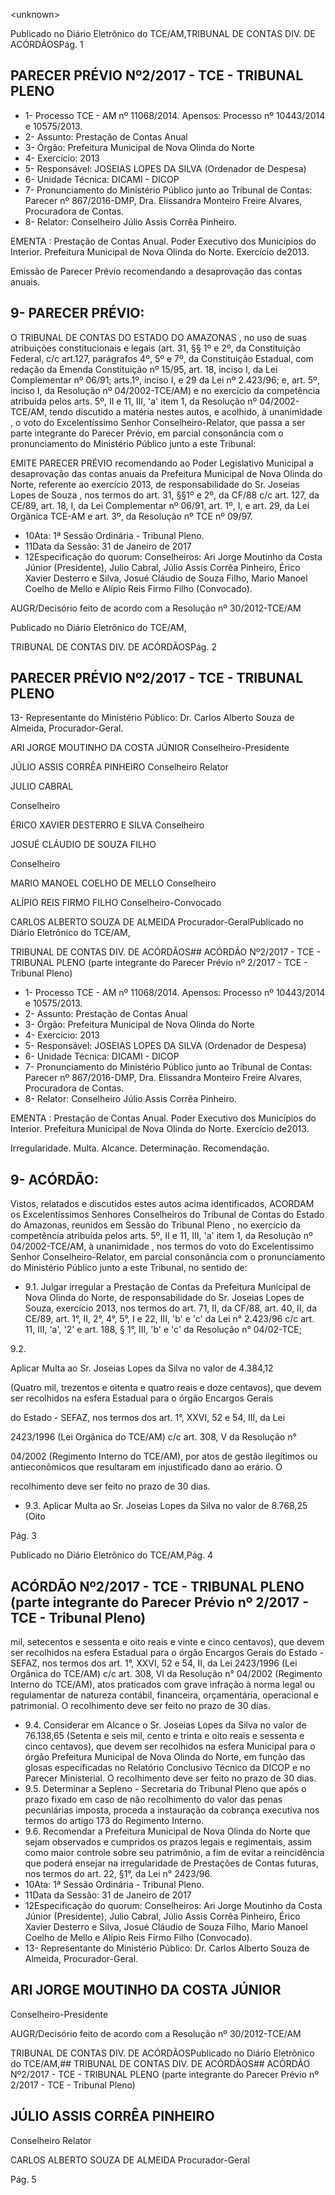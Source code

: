 &lt;unknown&gt;

Publicado  no  Diário Eletrônico do TCE/AM,TRIBUNAL DE CONTAS DIV. DE  ACÓRDÃOSPág. 1

## PARECER PRÉVIO Nº2/2017 - TCE - TRIBUNAL PLENO

- 1- Processo TCE - AM nº 11068/2014. Apensos: Processo nº  10443/2014 e 10575/2013.
- 2- Assunto: Prestação de Contas Anual
- 3- Órgão: Prefeitura Municipal de Nova Olinda do Norte
- 4- Exercício: 2013
- 5- Responsável: JOSEIAS LOPES DA SILVA (Ordenador de Despesa)
- 6- Unidade Técnica: DICAMI - DICOP
- 7- Pronunciamento  do Ministério  Público  junto  ao Tribunal  de Contas: Parecer  nº 867/2016-DMP, Dra. Elissandra Monteiro Freire Alvares, Procuradora de Contas.
- 8- Relator: Conselheiro Júlio Assis Corrêa Pinheiro.

EMENTA : Prestação de Contas Anual. Poder Executivo dos Municípios do Interior. Prefeitura Municipal de Nova Olinda do Norte. Exercício de2013.

Emissão de Parecer Prévio recomendando a desaprovação das contas anuais.

## 9- PARECER PRÉVIO:

O  TRIBUNAL  DE  CONTAS  DO  ESTADO  DO  AMAZONAS ,  no  uso  de suas atribuições constitucionais e legais (art. 31, §§ 1º e 2º, da Constituição Federal, c/c art.127,  parágrafos  4º,  5º  e  7º,  da  Constituição  Estadual,  com  redação  da  Emenda Constituição nº 15/95, art. 18, inciso I, da Lei Complementar nº 06/91; arts.1º, inciso I, e 29  da  Lei  nº  2.423/96;  e,  art.  5º,  inciso  I,  da  Resolução  nº  04/2002-TCE/AM)  e  no exercício da competência atribuída pelos arts. 5º, II e 11, III, 'a' item 1, da Resolução nº 04/2002-TCE/AM, tendo discutido a matéria nestes autos, e acolhido, à unanimidade , o voto do Excelentíssimo Senhor Conselheiro-Relator, que passa a ser parte integrante do Parecer  Prévio, em  parcial  consonância com  o  pronunciamento  do  Ministério  Público junto a este Tribunal:

EMITE PARECER PRÉVIO recomendando ao Poder Legislativo Municipal a  desaprovação  das  contas  anuais  da  Prefeitura  Municipal  de  Nova  Olinda  do  Norte, referente ao exercício 2013, de responsabilidade do Sr. Joseias Lopes de Souza ,  nos termos  do  art.  31,  §§1º  e  2º,  da  CF/88  c/c  art.  127,  da  CE/89,  art.  18,  I,  da  Lei Complementar  nº  06/91,  art.  1º,  I,  e  art.  29,  da  Lei  Orgânica  TCE-AM  e  art.  3º,  da Resolução nº TCE nº 09/97.

- 10Ata: 1ª Sessão Ordinária - Tribunal Pleno.
- 11Data da Sessão: 31 de Janeiro de 2017
- 12Especificação  do  quorum: Conselheiros: Ari  Jorge  Moutinho  da  Costa  Júnior (Presidente), Julio Cabral,  Júlio Assis Corrêa Pinheiro, Érico Xavier Desterro e Silva, Josué Cláudio de Souza Filho, Mario Manoel Coelho de Mello e Alípio Reis Firmo Filho (Convocado).

AUGR/Decisório feito de acordo com a Resolução nº 30/2012-TCE/AM

Publicado  no  Diário Eletrônico do TCE/AM,

TRIBUNAL DE CONTAS DIV. DE  ACÓRDÃOSPág. 2

## PARECER PRÉVIO Nº2/2017 - TCE - TRIBUNAL PLENO

13-  Representante  do  Ministério  Público: Dr. Carlos  Alberto  Souza  de Almeida, Procurador-Geral.

ARI JORGE MOUTINHO DA COSTA JÚNIOR Conselheiro-Presidente

JÚLIO ASSIS CORRÊA PINHEIRO Conselheiro Relator

JULIO CABRAL

Conselheiro

ÉRICO XAVIER DESTERRO E SILVA Conselheiro

JOSUÉ CLÁUDIO DE SOUZA FILHO

Conselheiro

MARIO MANOEL COELHO DE MELLO Conselheiro

ALÍPIO REIS FIRMO FILHO Conselheiro-Convocado

CARLOS ALBERTO SOUZA DE ALMEIDA Procurador-GeralPublicado  no  Diário Eletrônico do TCE/AM,

TRIBUNAL DE CONTAS DIV. DE  ACÓRDÃOS## ACÓRDÃO Nº2/2017 - TCE - TRIBUNAL PLENO (parte integrante do Parecer Prévio nº 2/2017 - TCE - Tribunal Pleno)

- 1- Processo TCE - AM nº 11068/2014. Apensos: Processo nº  10443/2014 e 10575/2013.
- 2- Assunto: Prestação de Contas Anual
- 3- Órgão: Prefeitura Municipal de Nova Olinda do Norte
- 4- Exercício: 2013
- 5- Responsável: JOSEIAS LOPES DA SILVA (Ordenador de Despesa)
- 6- Unidade Técnica: DICAMI - DICOP
- 7- Pronunciamento  do Ministério  Público  junto  ao Tribunal  de Contas: Parecer  nº 867/2016-DMP,  Dra. Elissandra Monteiro Freire Alvares, Procuradora de Contas.
- 8- Relator: Conselheiro Júlio Assis Corrêa Pinheiro.

EMENTA : Prestação de Contas Anual. Poder Executivo dos Municípios do Interior. Prefeitura Municipal de Nova Olinda do Norte. Exercício de2013.

Irregularidade. Multa. Alcance. Determinação. Recomendação.

## 9- ACÓRDÃO:

Vistos, relatados e discutidos estes autos acima identificados, ACORDAM os Excelentíssimos Senhores Conselheiros do Tribunal de Contas do Estado do Amazonas, reunidos em Sessão do Tribunal Pleno , no exercício da competência atribuída pelos arts. 5º,  II e 11,  III, 'a' item 1, da Resolução nº 04/2002-TCE/AM, à unanimidade , nos termos do voto do Excelentíssimo Senhor Conselheiro-Relator, em parcial consonância com o pronunciamento do Ministério Público junto a este Tribunal, no sentido de:

- 9.1. Julgar  irregular a  Prestação  de  Contas  da Prefeitura  Municipal  de Nova  Olinda  do  Norte,  de  responsabilidade  do  Sr.  Joseias  Lopes  de Souza, exercício 2013, nos termos do art. 71, II, da CF/88, art. 40, II, da CE/89, art. 1°, II, 2°, 4°, 5°, I e 22, III, 'b' e 'c' da Lei n° 2.423/96 c/c art. 11, III, 'a', '2' e art. 188, § 1°, III, 'b' e 'c' da Resolução n° 04/02-TCE;

9.2.

Aplicar  Multa ao  Sr.  Joseias  Lopes  da  Silva  no  valor  de  4.384,12

(Quatro mil, trezentos e oitenta e quatro reais e doze centavos), que devem ser recolhidos na esfera Estadual para o órgão Encargos Gerais

do Estado - SEFAZ, nos termos dos art. 1°, XXVI, 52 e 54,  III, da Lei

2423/1996 (Lei Orgânica do TCE/AM) c/c art. 308, V da Resolução n°

04/2002 (Regimento Interno do TCE/AM), por atos de gestão ilegítimos ou  antieconômicos  que  resultaram  em  injustificado  dano  ao  erário.  O

recolhimento deve ser feito no prazo de 30 dias.

- 9.3. Aplicar Multa ao Sr. Joseias Lopes da Silva no valor de 8.768,25 (Oito

Pág. 3

Publicado  no  Diário Eletrônico do TCE/AM,Pág. 4

## ACÓRDÃO Nº2/2017 - TCE - TRIBUNAL PLENO (parte integrante do Parecer Prévio nº 2/2017 - TCE - Tribunal Pleno)

mil,  setecentos e sessenta e oito reais e vinte e cinco centavos), que devem ser recolhidos na esfera Estadual para o órgão Encargos Gerais do Estado - SEFAZ, nos termos dos art. 1°, XXVI, 52 e 54,  II, da Lei 2423/1996 (Lei Orgânica do TCE/AM) c/c art. 308, VI da Resolução n° 04/2002  (Regimento  Interno  do  TCE/AM),  atos  praticados  com  grave infração à norma legal ou regulamentar de natureza contábil, financeira, orçamentária, operacional e patrimonial. O recolhimento deve ser feito no prazo de 30 dias.

- 9.4. Considerar  em  Alcance o  Sr.  Joseias  Lopes  da  Silva  no  valor  de 76.138,65 (Setenta e seis mil, cento e trinta e oito reais e sessenta e cinco centavos), que devem ser recolhidos na esfera Municipal para o órgão  Prefeitura  Municipal  de  Nova  Olinda  do  Norte,  em  função  das glosas especificadas no Relatório Conclusivo Técnico da DICOP e no Parecer Ministerial. O recolhimento deve ser feito no prazo de 30 dias.
- 9.5. Determinar a Sepleno - Secretaria do Tribunal Pleno que após o prazo fixado  em  caso  de  não  recolhimento  do  valor  das  penas  pecuniárias imposta, proceda a instauração da cobrança executiva nos termos do artigo 173 do Regimento Interno.
- 9.6. Recomendar a Prefeitura  Municipal  de  Nova  Olinda do  Norte que sejam observados e cumpridos os prazos legais e regimentais, assim como maior controle sobre seu patrimônio, a fim de evitar a reincidência que poderá ensejar na irregularidade de Prestações de Contas futuras, nos termos do art. 22, §1°, da Lei n° 2423/96.
- 10Ata: 1ª Sessão Ordinária - Tribunal Pleno.
- 11Data da Sessão: 31 de Janeiro de 2017
- 12Especificação  do  quorum: Conselheiros: Ari  Jorge  Moutinho  da  Costa  Júnior (Presidente), Julio Cabral,  Júlio Assis Corrêa Pinheiro, Érico Xavier Desterro e Silva, Josué Cláudio de Souza Filho, Mario Manoel Coelho de Mello e Alípio Reis Firmo Filho (Convocado).
- 13-  Representante  do  Ministério  Público: Dr. Carlos  Alberto  Souza  de Almeida, Procurador-Geral.

## ARI JORGE MOUTINHO DA COSTA JÚNIOR

Conselheiro-Presidente

AUGR/Decisório feito de acordo com a Resolução nº 30/2012-TCE/AM

TRIBUNAL DE CONTAS DIV. DE  ACÓRDÃOSPublicado  no  Diário Eletrônico do TCE/AM,## TRIBUNAL DE CONTAS DIV. DE  ACÓRDÃOS## ACÓRDÃO Nº2/2017 - TCE - TRIBUNAL PLENO (parte integrante do Parecer Prévio nº 2/2017 - TCE - Tribunal Pleno)

## JÚLIO ASSIS CORRÊA PINHEIRO

Conselheiro Relator

CARLOS ALBERTO SOUZA DE ALMEIDA Procurador-Geral

Pág. 5